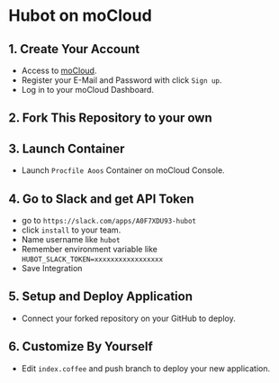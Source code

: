 # Hubot on moCloud

## 1. Create Your Account
- Access to [moCloud](https://mocloud.io). 
- Register your E-Mail and Password with click `Sign up`.
- Log in to your moCloud Dashboard.

## 2. Fork This Repository to your own

## 3. Launch Container
- Launch `Procfile Aoos` Container on moCloud Console.

## 4. Go to Slack and get API Token
- go to `https://slack.com/apps/A0F7XDU93-hubot`
- click `install` to your team.
- Name username like `hubot`
- Remember environment variable like `HUBOT_SLACK_TOKEN=xxxxxxxxxxxxxxxxx`
- Save Integration

## 5. Setup and Deploy Application
- Connect your forked repository on your GitHub to deploy.

## 6. Customize By Yourself
- Edit `index.coffee` and push branch to deploy your new application.
